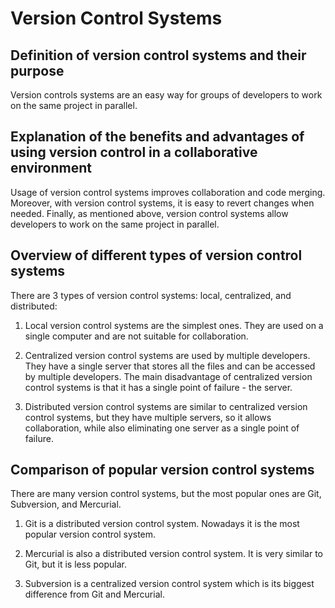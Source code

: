 # Version Control Systems

## Definition of version control systems and their purpose

Version controls systems are an easy way for groups of developers to work on the same project in parallel.

## Explanation of the benefits and advantages of using version control in a collaborative environment

Usage of version control systems improves collaboration and code merging. Moreover, with version control systems, it is easy to revert changes when needed. Finally, as mentioned above, version control systems allow developers to work on the same project in parallel.

## Overview of different types of version control systems

There are 3 types of version control systems: local, centralized, and distributed:

1. Local version control systems are the simplest ones. They are used on a single computer and are not suitable for collaboration.

2. Centralized version control systems are used by multiple developers. They have a single server that stores all the files and can be accessed by multiple developers. The main disadvantage of centralized version control systems is that it has a single point of failure - the server.

3. Distributed version control systems are similar to centralized version control systems, but they have multiple servers, so it allows collaboration, while also eliminating one server as a single point of failure.

## Comparison of popular version control systems

There are many version control systems, but the most popular ones are Git, Subversion, and Mercurial.

1. Git is a distributed version control system. Nowadays it is the most popular version control system.

2. Mercurial is also a distributed version control system. It is very similar to Git, but it is less popular.

3. Subversion is a centralized version control system which is its biggest difference from Git and Mercurial.
